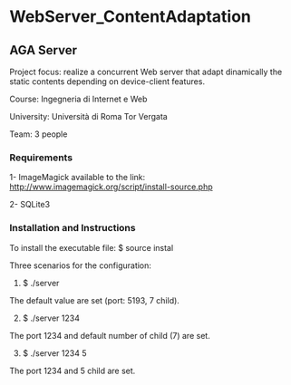 # WebServer_ContentAdaptation
## AGA Server

Project focus: realize a concurrent Web server that adapt dinamically the static contents depending on device-client features.

Course: Ingegneria di Internet e Web

University: Università di Roma Tor Vergata

Team: 3 people

### Requirements
 
1- ImageMagick  available to the link: http://www.imagemagick.org/script/install-source.php

2- SQLite3
 
### Installation and Instructions

To install the executable file:
$ source instal

Three scenarios for the configuration:

1) $ ./server

The default value are set (port: 5193, 7 child).

2) $ ./server 1234

The port 1234 and default number of child (7) are set.

3) $ ./server 1234 5

The port 1234 and 5 child are set.
